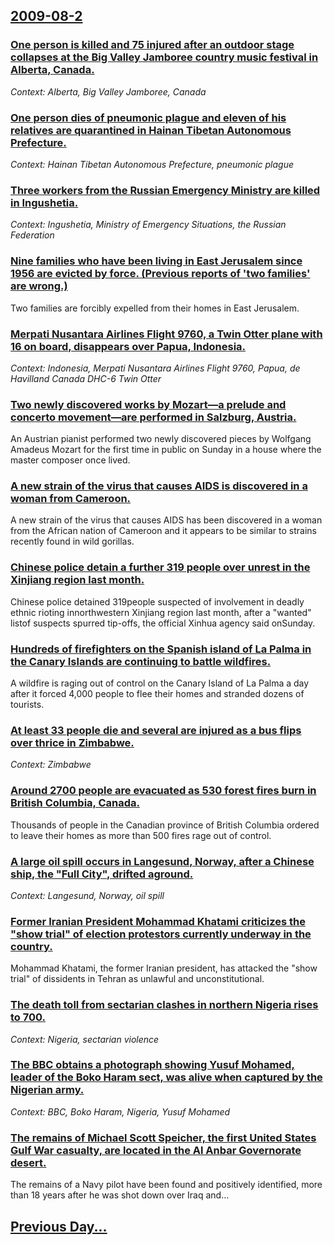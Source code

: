 ## [2009-08-2](/news/2009/08/2/index.md)

### [ One person is killed and 75 injured after an outdoor stage collapses at the Big Valley Jamboree country music festival in Alberta, Canada. ](/news/2009/08/2/one-person-is-killed-and-75-injured-after-an-outdoor-stage-collapses-at-the-big-valley-jamboree-country-music-festival-in-alberta-canada.md)
_Context: Alberta, Big Valley Jamboree, Canada_

### [ One person dies of pneumonic plague and eleven of his relatives are quarantined in Hainan Tibetan Autonomous Prefecture. ](/news/2009/08/2/one-person-dies-of-pneumonic-plague-and-eleven-of-his-relatives-are-quarantined-in-hainan-tibetan-autonomous-prefecture.md)
_Context: Hainan Tibetan Autonomous Prefecture, pneumonic plague_

### [ Three workers from the Russian Emergency Ministry are killed in Ingushetia. ](/news/2009/08/2/three-workers-from-the-russian-emergency-ministry-are-killed-in-ingushetia.md)
_Context: Ingushetia, Ministry of Emergency Situations, the Russian Federation_

### [ Nine families who have been living in East Jerusalem since 1956 are evicted by force. (Previous reports of 'two families' are wrong.) ](/news/2009/08/2/nine-families-who-have-been-living-in-east-jerusalem-since-1956-are-evicted-by-force-previous-reports-of-two-families-are-wrong.md)
Two families are forcibly expelled from their homes in East Jerusalem.

### [ Merpati Nusantara Airlines Flight 9760, a Twin Otter plane with 16 on board, disappears over Papua, Indonesia. ](/news/2009/08/2/merpati-nusantara-airlines-flight-9760-a-twin-otter-plane-with-16-on-board-disappears-over-papua-indonesia.md)
_Context: Indonesia, Merpati Nusantara Airlines Flight 9760, Papua, de Havilland Canada DHC-6 Twin Otter_

### [ Two newly discovered works by Mozart&mdash;a prelude and concerto movement&mdash;are performed in Salzburg, Austria. ](/news/2009/08/2/two-newly-discovered-works-by-mozart-mdash-a-prelude-and-concerto-movement-mdash-are-performed-in-salzburg-austria.md)
An Austrian pianist performed two newly discovered pieces by Wolfgang Amadeus Mozart for the first time in public on Sunday in a house where the master composer once lived.

### [ A new strain of the virus that causes AIDS is discovered in a woman from Cameroon. ](/news/2009/08/2/a-new-strain-of-the-virus-that-causes-aids-is-discovered-in-a-woman-from-cameroon.md)
A new strain of the virus that causes AIDS has been discovered in a woman from the African nation of Cameroon and it appears to be similar to strains recently found in wild gorillas.

### [ Chinese police detain a further 319 people over unrest in the Xinjiang region last month. ](/news/2009/08/2/chinese-police-detain-a-further-319-people-over-unrest-in-the-xinjiang-region-last-month.md)
Chinese police detained 319people suspected of involvement in deadly ethnic rioting innorthwestern Xinjiang region last month, after a &quot;wanted&quot; listof suspects spurred tip-offs, the official Xinhua agency said onSunday.

### [ Hundreds of firefighters on the Spanish island of La Palma in the Canary Islands are continuing to battle wildfires. ](/news/2009/08/2/hundreds-of-firefighters-on-the-spanish-island-of-la-palma-in-the-canary-islands-are-continuing-to-battle-wildfires.md)
A wildfire is raging out of control on the Canary Island of La Palma a day after it forced 4,000 people to flee their homes and stranded dozens of tourists.

### [ At least 33 people die and several are injured as a bus flips over thrice in Zimbabwe. ](/news/2009/08/2/at-least-33-people-die-and-several-are-injured-as-a-bus-flips-over-thrice-in-zimbabwe.md)
_Context: Zimbabwe_

### [ Around 2700 people are evacuated as 530 forest fires burn in British Columbia, Canada. ](/news/2009/08/2/around-2700-people-are-evacuated-as-530-forest-fires-burn-in-british-columbia-canada.md)
Thousands of people in the Canadian province of British Columbia ordered to leave their homes as more than 500 fires rage out of control.

### [ A large oil spill occurs in Langesund, Norway, after a Chinese ship, the "Full City", drifted aground. ](/news/2009/08/2/a-large-oil-spill-occurs-in-langesund-norway-after-a-chinese-ship-the-full-city-drifted-aground.md)
_Context: Langesund, Norway, oil spill_

### [ Former Iranian President Mohammad Khatami criticizes the "show trial" of election protestors currently underway in the country. ](/news/2009/08/2/former-iranian-president-mohammad-khatami-criticizes-the-show-trial-of-election-protestors-currently-underway-in-the-country.md)
Mohammad Khatami, the former Iranian president, has attacked the &quot;show trial&quot; of dissidents in Tehran as unlawful and unconstitutional.

### [ The death toll from sectarian clashes in northern Nigeria rises to 700. ](/news/2009/08/2/the-death-toll-from-sectarian-clashes-in-northern-nigeria-rises-to-700.md)
_Context: Nigeria, sectarian violence_

### [ The BBC obtains a photograph showing Yusuf Mohamed, leader of the Boko Haram sect, was alive when captured by the Nigerian army. ](/news/2009/08/2/the-bbc-obtains-a-photograph-showing-yusuf-mohamed-leader-of-the-boko-haram-sect-was-alive-when-captured-by-the-nigerian-army.md)
_Context: BBC, Boko Haram, Nigeria, Yusuf Mohamed_

### [ The remains of Michael Scott Speicher, the first United States Gulf War casualty, are located in the Al Anbar Governorate desert. ](/news/2009/08/2/the-remains-of-michael-scott-speicher-the-first-united-states-gulf-war-casualty-are-located-in-the-al-anbar-governorate-desert.md)
The remains of a Navy pilot have been found and positively identified, more than 18 years after he was shot down over Iraq and&hellip;

## [Previous Day...](/news/2009/08/1/index.md)


